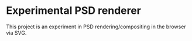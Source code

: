 # Experimental PSD renderer

This project is an experiment in PSD rendering/compositing in the browser via SVG.
